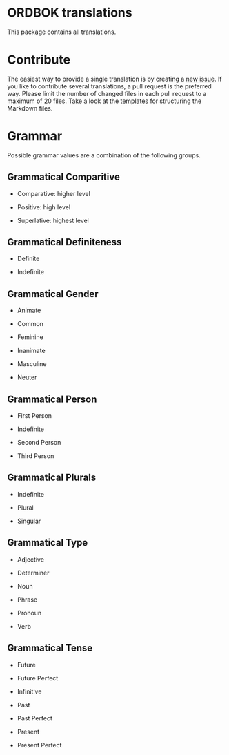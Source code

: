 ORDBOK translations
===================

This package contains all translations.



Contribute
==========

The easiest way to provide a single translation is by creating a
[new issue](https://github.com/ordbok/translations/issues/new/choose). If you
like to contribute several translations, a pull request is the preferred way.
Please limit the number of changed files in each pull request to a maximum of
20 files. Take a look at the [templates](./.github/ISSUE_TEMPLATE) for
structuring the Markdown files.



Grammar
=======

Possible grammar values are a combination of the following groups.

Grammatical Comparitive
-----------------------

- Comparative: higher level

- Positive: high level

- Superlative: highest level

Grammatical Definiteness
------------------------

- Definite

- Indefinite

Grammatical Gender
------------------

- Animate

- Common

- Feminine

- Inanimate

- Masculine

- Neuter

Grammatical Person
------------------

- First Person

- Indefinite

- Second Person

- Third Person

Grammatical Plurals
-------------------

- Indefinite

- Plural

- Singular

Grammatical Type
----------------

- Adjective

- Determiner

- Noun

- Phrase

- Pronoun

- Verb

Grammatical Tense
-----------------

- Future

- Future Perfect

- Infinitive

- Past

- Past Perfect

- Present

- Present Perfect
